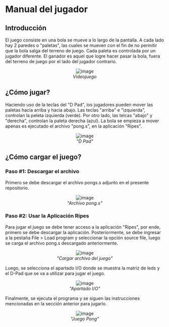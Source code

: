 # Manual del jugador

## Introducción

El juego consiste en una bola se mueve a lo largo de la pantalla. A cada lado hay 2 paredes o "paletas", las cuales se mueven con el fin de no permitir que la bola salga del terreno de juego. Cada paleta es controlada por un jugador diferente. El ganador es aquel que logre hacer pasar la bola, fuera del terreno de juego por el lado del jugador contrario.

<p align="center">
  <img src="https://github.com/user-attachments/assets/e868eaa0-3b54-406d-8e15-d3519ea33e8a" alt="image" />
  <br/>
  <em>Videojuego</em>
</p>


## ¿Cómo jugar?

Haciendo uso de la teclas del "D Pad", los jugadores pueden mover las paletas hacia arriba y hacia abajo. Las teclas "arriba" e "izquierda", controlan la peleta izquierda (verde). Por otro lado, las telcas "abajo" y "derecha", controlan la paleta derecha (azul). La bola se empieza a mover apenas es ejecutado el archivo "pong.s", en la aplicación "Ripes".

<p align="center">
  <img src="https://github.com/user-attachments/assets/c8434674-1c6d-460d-89a1-5fede694642f" alt="image" />
  <br/>
  <em>"D Pad"</em>
</p>

## ¿Cómo cargar el juego?
### Paso #1: Descargar el archivo
Primero se debe descargar el archivo pongs.s adjunto en el presente repositorio.
<p align="center">
  <img src="https://github.com/SaryVargasZ/Images/blob/main/Pongs.png" alt="image" />
  <br/>
  <em>"Archivo pong.s"</em>
</p>

### Paso #2: Usar la Aplicación Ripes
Para jugar el juego se debe tener acceso a la aplicación "Ripes", por ende, primero se debe descargar la aplicación. Posteriormente, se debe ingresar a la pestaña File > Load program y seleccionar la opción source file, luego se carga el archivo pong.s descargado anteriormente.

<p align="center">
  <img src="https://github.com/SaryVargasZ/Images/blob/main/Cargar%20archivo.png" alt="image" />
  <br/>
  <em>"Cargar archivo del juego"</em>
</p>
Luego, se selecciona el apartado I/O donde se muestra la matriz de leds y el D-Pad que se va a utilizar para jugar el juego.
<p align="center">
  <img src="https://github.com/SaryVargasZ/Images/blob/main/IO.png" alt="image" />
  <br/>
  <em>"Apartado I/O"</em>
</p>
Finalmente, se ejecuta el programa y se siguen las instrucciones mencionadas en la sección anterior para jugarlo.
<p align="center">
  <img src="https://github.com/SaryVargasZ/Images/blob/main/Cargar%20archivo.png" alt="image" />
  <br/>
  <em>"Juego Pong"</em>
</p>

